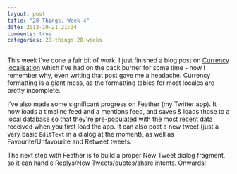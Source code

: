```yaml
---
layout: post
title: "20 Things, Week 4"
date: 2013-10-21 21:34
comments: true
categories: 20-things-20-weeks
---
```


This week I've done a fair bit of work. I just finished a blog post on [Currency localisation](../android-currency-localisation-hell/) which I've had on the back burner for some time - now I remember why, even writing that post gave me a headache. Currency formatting is a giant mess, as the formatting tables for most locales are pretty incomplete.

I've also made some significant progress on Feather (my Twitter app). It now loads a timeline feed and a mentions feed, and saves & loads those to a local database so that they're pre-populated with the most recent data received when you first load the app. It can also post a new tweet (just a very basic `EditText` in a dialog at the moment), as well as Favourite/Unfavourite and Retweet tweets.

The next step with Feather is to build a proper New Tweet dialog fragment, so it can handle Replys/New Tweets/quotes/share intents. Onwards!